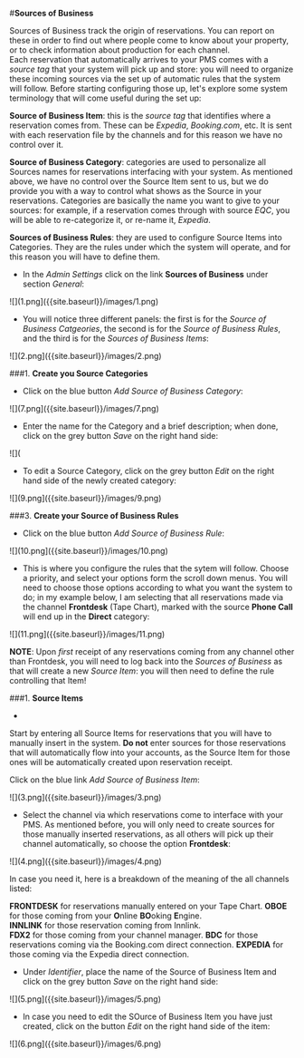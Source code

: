 
#**Sources of Business**  

Sources of Business track the origin of reservations. You can report on these in order to find out where people come to know about your property, or to check information about production for each channel.  
Each reservation that automatically arrives to your PMS comes with a _source tag_ that your system will pick up and store: you will need to organize these incoming sources via the set up of automatic rules that the system will follow. Before starting configuring those up, let's explore some system terminology that will come useful during the set up: 

**Source of Business Item**: this is the _source tag_ that identifies where a reservation comes from. These can be _Expedia_, _Booking.com_, etc. It is sent with each reservation file by the channels and for this reason we have no control over it.

**Source of Business Category**: categories are used to personalize all Sources names for reservations interfacing with your system. As mentioned above, we have no control over the Source Item sent to us, but we do provide you with a way to control what shows as the Source in your reservations. Categories are basically the name you want to give to your sources: for example, if a reservation comes through with source _EQC_, you will be able to re-categorize it, or re-name it, _Expedia_. 

**Sources of Business Rules**: they are used to configure Source Items into Categories. They are the rules under which the system will operate, and for this reason you will have to define them.

 - In the _Admin Settings_ click on the link **Sources of Business** under section _General_:  
 
 ![](1.png]({{site.baseurl}}/images/1.png)  
 
 - You will notice three different panels: the first is for the _Source of Business Catgeories_, the second is for the _Source of Business Rules_, and the third is for the _Sources of Business Items_:  
 
 ![](2.png]({{site.baseurl}}/images/2.png)  
 
 ###1. **Create you Source Categories**  
 
  - Click on the blue button _Add Source of Business Category_:  
  
  ![](7.png]({{site.baseurl}}/images/7.png)  
  
  - Enter the name for the Category and a brief description; when done, click on the grey button _Save_ on the right hand side:  
  
  ![](

 - To edit a Source Category, click on the grey button _Edit_ on the right hand side of the newly created category:  
 
 ![](9.png]({{site.baseurl}}/images/9.png)  
 
 ###3. **Create your Source of Business Rules**  
 
  - Click on the blue button _Add Source of Business Rule_:  
  
  ![](10.png]({{site.baseurl}}/images/10.png)  
  
  - This is where you configure the rules that the sytem will follow. Choose a priority, and select your options form the scroll down menus. You will need to choose those options according to what you want the system to do; in my example below, I am selecting that all reservations made via the channel **Frontdesk** (Tape Chart), marked with the source **Phone Call** will end up in the **Direct** category:  
  
  ![](11.png]({{site.baseurl}}/images/11.png)  
  
  
**NOTE**: Upon _first_ receipt of any reservations coming from any channel other than Frontdesk, you will need to log back into the _Sources of Business_ as that will create a new _Source Item_: you will then need to define the rule controlling that Item!







###1. **Source Items** 
 
  - 
  
  
  Start by entering all Source Items for reservations that you will have to manually insert in the system. **Do not** enter sources for those reservations that will automatically flow into your accounts, as the Source Item for those ones will be automatically created upon reservation receipt.
  
 Click on the blue link _Add Source of Business Item_:  
  
  ![](3.png]({{site.baseurl}}/images/3.png)  
  
 - Select the channel via which reservations come to interface with your PMS. As mentioned before, you will only need to create sources for those manually inserted reservations, as all others will pick up their channel automatically, so choose the option **Frontdesk**: 
 
 ![](4.png]({{site.baseurl}}/images/4.png)  
 
In case you need it, here is a breakdown of the meaning of the all channels listed:
 
 **FRONTDESK** for reservations manually entered on your Tape Chart.
 **OBOE** for those coming from your **O**nline **BO**oking **E**ngine.  
 **INNLINK** for those reservation coming from Innlink.  
 **FDX2** for those coming from your channel manager.
 **BDC** for those reservations coming via the Booking.com direct connection.
 **EXPEDIA** for those coming via the Expedia direct connection.  
 
 - Under _Identifier_, place the name of the Source of Business Item and click on the grey button _Save_ on the right hand side:  
 
 ![](5.png]({{site.baseurl}}/images/5.png)  
 
 - In case you need to edit the SOurce of Business Item you have just created, click on the button _Edit_ on the right hand side of the item:  
 
 ![](6.png]({{site.baseurl}}/images/6.png)  
 

